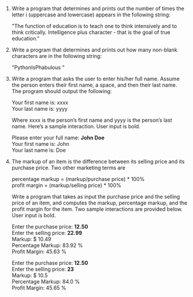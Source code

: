 1. Write a program that determines and prints out the number of times the letter i (uppercase and lowercase) appears in the following string:

	"The function of education is to teach one to think intensively and to think critically. Intelligence plus character - that is the goal of true education."

2. Write a program that determines and prints out how many non-blank characters are in the following string:

	"PythonIsPhabulous                                            "

3. Write a program that asks the user to enter his/her full name. Assume the person enters their first name, a space, and then their last name. The program should output the following:

	Your first name is: xxxx<br>
	Your last name is: yyyy

	Where xxxx is the person’s first name and yyyy is the person’s last name. Here’s a sample interaction. User input is bold.

	Please enter your full name: **John Doe**<br>
	Your first name is: John<br>
	Your last name is: Doe

4. The markup of an item is the difference between its selling price and its purchase price. Two other marketing terms are

	percentage markup = (markup/purchase price) * 100%<br>
	profit margin = (markup/selling price) * 100%

	Write a program that takes as input the purchase price and the selling price of an item, and computes the markup, percentage markup, and the profit margin for the item. Two sample interactions are provided below. User input is bold.

	Enter the purchase price: **12.50**<br>
	Enter the selling price: **22.99**<br>
	Markup: $ 10.49<br>
	Percentage Markup:  83.92 %<br>
	Profit Margin:  45.63 %

	Enter the purchase price: **12.50**<br>
	Enter the selling price: **23**<br>
	Markup: $ 10.5<br>
	Percentage Markup:  84.0 %<br>
	Profit Margin:  45.65 %
